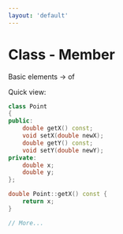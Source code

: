 ```yaml
---
layout: 'default'
---
```


# <fluent-emoji-triangular-ruler/> Class - Member
Basic elements -> <fluent-emoji-musical-note/> of <fluent-emoji-musical-score/>

Quick view:
```cpp {all|4-7|9-10|all}
class Point
{
public:
    double getX() const;
    void setX(double newX);
    double getY() const;
    void setY(double newY);
private:
    double x;
    double y;
};

double Point::getX() const {
    return x;
}

// More...
```